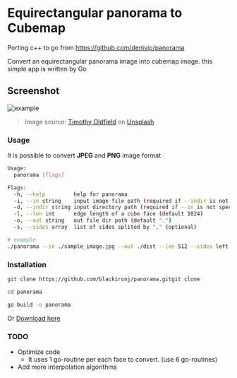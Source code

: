 # Equirectangular panorama to Cubemap

Porting c++ to go from <https://github.com/denivip/panorama>

Convert an equirectangular panorama image into cubemap image. this simple app is written by Go

## Screenshot

![example](https://user-images.githubusercontent.com/43738420/112742708-bf90c100-8fcb-11eb-8159-cecaf834ef2c.png)
> Image source: <a href="https://unsplash.com/@oldfieldart?utm_content=creditCopyText&utm_medium=referral&utm_source=unsplash">Timothy Oldfield</a> on <a href="https://unsplash.com/photos/blue-and-gray-docks-luufnHoChRU?utm_content=creditCopyText&utm_medium=referral&utm_source=unsplash">Unsplash</a>

### Usage

It is possible to convert **JPEG** and **PNG** image format

``` sh
Usage:
  panorama [flags]

Flags:
  -h, --help         help for panorama
  -i, --in string    input image file path (required if --indir is not specified)
  -d, --indir string input directory path (required if --in is not specified)
  -l, --len int      edge length of a cube face (default 1024)
  -o, --out string   out file dir path (default ".")
  -s, --sides array  list of sides splited by "," (optional)
```

``` sh
# example
./panorama --in ./sample_image.jpg --out ./dist --len 512 --sides left,right,top,buttom,front,back
```

### Installation

``` sh
git clone https://github.com/blackironj/panorama.gitgit clone

cd panorama

go build -o panorama
```

Or [Download here](https://github.com/blackironj/panorama/releases/tag/1.0)

### TODO

- Optimize code
  - It uses 1 go-routine per each face to convert. (use 6 go-routines)
- Add more interpolation algorithms

